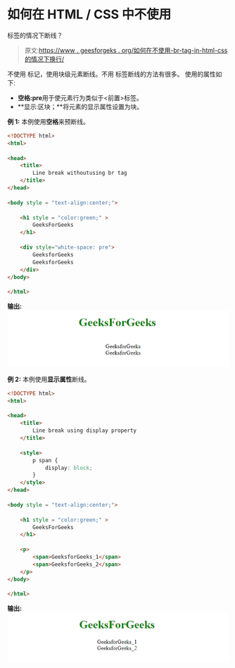 # 如何在 HTML / CSS 中不使用
标签的情况下断线？

> 原文:[https://www . geesforgeks . org/如何在不使用-br-tag-in-html-css 的情况下换行/](https://www.geeksforgeeks.org/how-to-break-line-without-using-br-tag-in-html-css/)

不使用
标记，使用块级元素断线。不用
标签断线的方法有很多。
使用的属性如下:

*   **空格:pre**用于使元素行为类似于<前置>标签。
*   **显示:区块；**将元素的显示属性设置为块。

**例 1:** 本例使用**空格**来预断线。

```html
<!DOCTYPE html> 
<html> 

<head> 
    <title> 
        Line break withoutusing br tag
    </title> 
</head> 

<body style = "text-align:center;"> 

    <h1 style = "color:green;" > 
        GeeksForGeeks 
    </h1> 

    <div style="white-space: pre">
        GeeksforGeeks
        GeeksforGeeks
    </div>
</body> 

</html>                    
```

**输出:**
![](img/97d915de7bc2e1baf5467b86f4c3ea42.png)

**例 2:** 本例使用**显示属性**断线。

```html
<!DOCTYPE html> 
<html> 

<head> 
    <title> 
        Line break using display property
    </title> 

    <style>
        p span {
            display: block;
        }
    </style>
</head>

<body style = "text-align:center;"> 

    <h1 style = "color:green;" > 
        GeeksForGeeks 
    </h1> 

    <p>
        <span>GeeksforGeeks_1</span>
        <span>GeeksforGeeks_2</span>
    </p>
</body> 

</html>                    
```

**输出:**
![](img/f7b7a4406ba388b852ca3816ee8f1323.png)